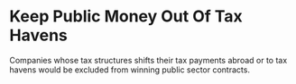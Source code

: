Keep Public Money Out Of Tax Havens
===================================

Companies whose tax structures shifts their tax payments abroad or to 
tax havens would be excluded from winning public sector contracts. 
